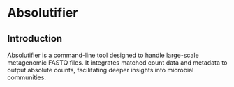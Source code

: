 # Absolutifier

## Introduction
Absolutifier is a command-line tool designed to handle large-scale metagenomic FASTQ files. It integrates matched count data and metadata to output absolute counts, facilitating deeper insights into microbial communities.
